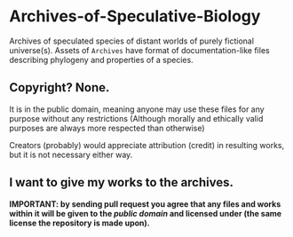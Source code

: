 # Archives-of-Speculative-Biology
Archives of speculated species of distant worlds of purely fictional universe(s). Assets of `Archives` have format of documentation-like files describing phylogeny and properties of a species.

## Copyright? None.

It is in the public domain, meaning anyone may use these files for any purpose without any restrictions (Although morally and ethically valid purposes are always more respected than otherwise)

Creators (probably) would appreciate attribution (credit) in resulting works, but it is not necessary either way.

## I want to give my works to the archives.

**IMPORTANT: by sending pull request you agree that any files and works within it will be given to the *public domain* and licensed under (the same license the repository is made upon).**
